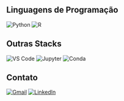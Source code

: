 ## Linguagens de Programação
![Python](https://img.shields.io/badge/Python-3776AB?style=for-the-badge&logo=python&logoColor=white)
![R](https://img.shields.io/badge/R-276DC3?style=for-the-badge&logo=r&logoColor=white)

## Outras Stacks
![VS Code](https://img.shields.io/badge/Visual_Studio_Code-0078D4?style=for-the-badge&logo=visual-studio-code&logoColor=white)
![Jupyter](https://img.shields.io/badge/Jupyter-F37626?style=for-the-badge&logo=jupyter&logoColor=white)
![Conda](https://img.shields.io/badge/Conda-44A833?style=for-the-badge&logo=anaconda&logoColor=white)

## Contato
[![Gmail](https://img.shields.io/badge/Gmail-D14836?style=for-the-badge&logo=gmail&logoColor=white)](mailto:valkiriaandrade2@gmail.com)
[![LinkedIn](https://img.shields.io/badge/LinkedIn-0077B5?style=for-the-badge&logo=linkedin&logoColor=white)](https://www.linkedin.com/in/valkiriaandrade/)
